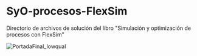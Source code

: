 # SyO-procesos-FlexSim
Directorio de archivos de solución del libro "Simulación y optimización de procesos con FlexSim"

![PortadaFinal_lowqual](https://github.com/JaviPernasResearch/SyO-procesos-FlexSim/assets/98108974/aa585c7d-4c44-452e-856d-f08a3cdca403)
